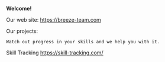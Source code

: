 **Welcome!**

Our web site: https://breeze-team.com

Our projects: 

    Watch out progress in your skills and we help you with it.
Skill Tracking https://skill-tracking.com/
    
    

